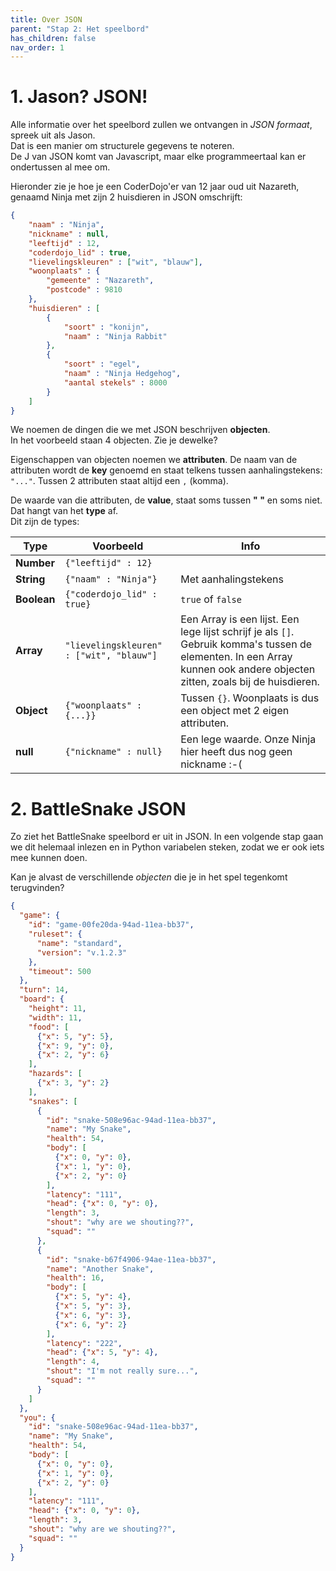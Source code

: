 ```yaml
---
title: Over JSON
parent: "Stap 2: Het speelbord"
has_children: false
nav_order: 1
---
```


# 1. Jason? JSON!
Alle informatie over het speelbord zullen we ontvangen in _JSON formaat_, spreek uit als Jason.  
Dat is een manier om structurele gegevens te noteren.  
De J van JSON komt van Javascript, maar elke programmeertaal kan er ondertussen al mee om.  

Hieronder zie je hoe je een CoderDojo'er van 12 jaar oud uit Nazareth, genaamd Ninja met zijn 2 huisdieren in JSON omschrijft:
```json
{
    "naam" : "Ninja",
    "nickname" : null,
    "leeftijd" : 12,
    "coderdojo_lid" : true,
    "lievelingskleuren" : ["wit", "blauw"],
    "woonplaats" : {
        "gemeente" : "Nazareth",
        "postcode" : 9810
    },
    "huisdieren" : [
        {
            "soort" : "konijn",
            "naam" : "Ninja Rabbit"
        },
        {
            "soort" : "egel",
            "naam" : "Ninja Hedgehog",
            "aantal stekels" : 8000
        }
    ]
}
```

We noemen de dingen die we met JSON beschrijven __objecten__.  
In het voorbeeld staan 4 objecten. Zie je dewelke?

Eigenschappen van objecten noemen we __attributen__.
De naam van de attributen wordt de __key__ genoemd en staat telkens tussen aanhalingstekens: ```"..."```.
Tussen 2 attributen staat altijd een ```,``` (komma).

De waarde van die attributen, de __value__, staat soms tussen __" "__ en soms niet. Dat hangt van het __type__ af.    
Dit zijn de types:

| Type | Voorbeeld | Info |
| ---- | --------- | ---- |
| __Number__ | <code lang="json">{"leeftijd" : 12}</code> | |
| __String__ | <code lang="json">{"naam" : "Ninja"}</code> | Met aanhalingstekens |
| __Boolean__ | <code lang="json">{"coderdojo_lid" : true}</code> | ```true``` of ```false``` |
| __Array__ | <code lang="json">"lievelingskleuren" : ["wit", "blauw"]</code> | Een Array is een lijst. Een lege lijst schrijf je als  ```[]```. Gebruik komma's tussen de elementen. In een Array kunnen ook andere objecten zitten, zoals bij de huisdieren. |
| __Object__ | <code lang="json">{"woonplaats" : {...}}</code> | Tussen ```{}```. Woonplaats is dus een object met 2 eigen attributen. |
| __null__ | <code lang="json">{"nickname" : null}</code> | Een lege waarde. Onze Ninja hier heeft dus nog geen nickname :-( |


# 2. BattleSnake JSON
Zo ziet het BattleSnake speelbord er uit in JSON.
In een volgende stap gaan we dit helemaal inlezen en in Python variabelen steken, zodat we er ook iets mee kunnen doen.

Kan je alvast de verschillende _objecten_ die je in het spel tegenkomt terugvinden?  

```json
{
  "game": {
    "id": "game-00fe20da-94ad-11ea-bb37",
    "ruleset": {
      "name": "standard",
      "version": "v.1.2.3"
    },
    "timeout": 500
  },
  "turn": 14,
  "board": {
    "height": 11,
    "width": 11,
    "food": [
      {"x": 5, "y": 5}, 
      {"x": 9, "y": 0}, 
      {"x": 2, "y": 6}
    ],
    "hazards": [
      {"x": 3, "y": 2}
    ],
    "snakes": [
      {
        "id": "snake-508e96ac-94ad-11ea-bb37",
        "name": "My Snake",
        "health": 54,
        "body": [
          {"x": 0, "y": 0}, 
          {"x": 1, "y": 0}, 
          {"x": 2, "y": 0}
        ],
        "latency": "111",
        "head": {"x": 0, "y": 0},
        "length": 3,
        "shout": "why are we shouting??",
        "squad": ""
      }, 
      {
        "id": "snake-b67f4906-94ae-11ea-bb37",
        "name": "Another Snake",
        "health": 16,
        "body": [
          {"x": 5, "y": 4}, 
          {"x": 5, "y": 3}, 
          {"x": 6, "y": 3},
          {"x": 6, "y": 2}
        ],
        "latency": "222",
        "head": {"x": 5, "y": 4},
        "length": 4,
        "shout": "I'm not really sure...",
        "squad": ""
      }
    ]
  },
  "you": {
    "id": "snake-508e96ac-94ad-11ea-bb37",
    "name": "My Snake",
    "health": 54,
    "body": [
      {"x": 0, "y": 0}, 
      {"x": 1, "y": 0}, 
      {"x": 2, "y": 0}
    ],
    "latency": "111",
    "head": {"x": 0, "y": 0},
    "length": 3,
    "shout": "why are we shouting??",
    "squad": ""
  }
}
```
